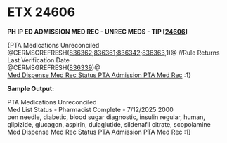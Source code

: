 # ETX 24606

**PH IP ED ADMISSION MED REC - UNREC MEDS - TIP \[**[**24606**](../../../admission-med-rec-tip-text/admission-med-rec/etx/etx-24606.md)**]**

{PTA Medications Unreconciled\
@CERMSGREFRESH([836362](../../../admission-med-rec-tip-text/admission-med-rec/cer/cer-836362.md);[836361](../../../admission-med-rec-tip-text/admission-med-rec/cer/cer-836361.md);[836342](../../../admission-med-rec-tip-text/admission-med-rec/cer/cer-836342.md);[836363](../../../admission-med-rec-tip-text/admission-med-rec/cer/cer-836363.md),1)@ //Rule Returns Last Verification Date\
@CERMSGREFRESH([836339](../../../admission-med-rec-tip-text/admission-med-rec/cer/cer-836339.md))@\
[Med Dispense Med Rec Status PTA Admission PTA Med Rec](../../../admission-med-rec-tip-text/admission-med-rec/epicact.md) :1}

**Sample Output:**

PTA Medications Unreconciled\
Med List Status - Pharmacist Complete - 7/12/2025 2000\
pen needle, diabetic, blood sugar diagnostic, insulin regular, human, glipizide, glucagon, aspirin, dulaglutide, sildenafil citrate, scopolamine\
Med Dispense Med Rec Status PTA Admission PTA Med Rec :1}
